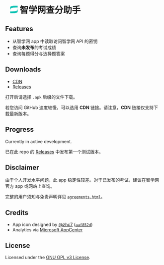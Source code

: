 <h1>
  <img src="app/src/main/assets/images/ic_zhixuehelper.svg" alt="app icon" width="24" height="24" style="margin-left: 16px;">
  智学网查分助手
</h1>

## Features

- 从智学网 app 中读取访问智学网 API 的密钥
- 查询**未发布**的考试成绩
- 查询每题得分与选择题答案

## Downloads

- [CDN](https://cdn.jsdelivr.net/gh/JingBh/ZhiXueHelper@release/)
- [Releases](https://github.com/JingBh/ZhiXueHelper/releases/latest)

打开后请选择 `.apk` 后缀的文件下载。

若您访问 GitHub 速度较慢，可以选用 **CDN** 链接。请注意，**CDN** 链接仅支持下载最新版本。

## Progress

Currently in active development.

已在此 repo 的 [Releases](https://github.com/JingBh/ZhiXueHelper/releases) 中发布第一个测试版本。

## Disclaimer

由于个人开发水平问题，此 app 稳定性较差。对于已发布的考试，建议在智学网官方 app 或网站上查询。

完整的用户须知与免责声明详见 [`agreements.html`](app/src/main/assets/pages/agreements.html)。

## Credits

- App icon designed
  by [@zhc7](https://github.com/zhc7) ([`aaf852d`](https://github.com/JingBh/ZhiXueHelper/commit/aaf852df0eb9226db2d286beec54050cda4c8a78))
- Analytics via [Microsoft AppCenter](https://appcenter.ms/)

## License

Licensed under the [GNU GPL v3 License](LICENSE).
